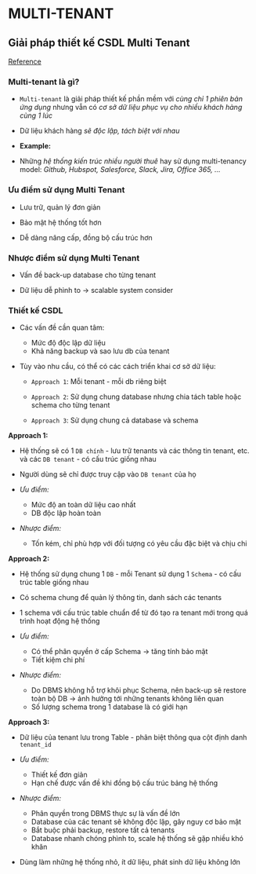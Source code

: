 # MULTI-TENANT

## Giải pháp thiết kế CSDL Multi Tenant

[Reference](https://rabiloo.com/vi/blog/giai-phap-thiet-ke-co-so-du-lieu-multi-tenant)

### Multi-tenant là gì?

- `Multi-tenant` là giải pháp thiết kế phần mềm với _cùng chỉ 1 phiên bản ứng dụng_ nhưng vẫn có _cơ sở dữ liệu phục vụ cho nhiều khách hàng cùng 1 lúc_

- Dữ liệu khách hàng _sẽ độc lập, tách biệt với nhau_

- **Example:**

- Những _hệ thống kiến trúc nhiều người thuê_ hay sử dụng multi-tenancy model: _Github, Hubspot, Salesforce, Slack, Jira, Office 365, ..._

### Ưu điểm sử dụng Multi Tenant

- Lưu trữ, quản lý đơn giản

- Bảo mật hệ thống tốt hơn

- Dễ dàng nâng cấp, đồng bộ cấu trúc hơn

### Nhược điểm sử dụng Multi Tenant

- Vấn đề back-up database cho từng tenant

- Dữ liệu dễ phình to -> scalable system consider

### Thiết kế CSDL

- Các vấn đề cần quan tâm:

  - Mức độ độc lập dữ liệu
  - Khả năng backup và sao lưu db của tenant

- Tùy vào nhu cầu, có thể có các cách triển khai cơ sở dữ liệu:

  - `Approach 1`: Mỗi tenant - mỗi db riêng biệt

  - `Approach 2`: Sử dụng chung database nhưng chia tách table hoặc schema cho từng tenant

  - `Approach 3`: Sử dụng chung cả database và schema

**Approach 1:**

- Hệ thống sẽ có 1 `DB chính` - lưu trữ tenants và các thông tin tenant, etc. và các `DB tenant` - có cấu trúc giống nhau

- Người dùng sẽ chỉ được truy cập vào `DB tenant` của họ

- _Ưu điểm:_

  - Mức độ an toàn dữ liệu cao nhất
  - DB độc lập hoàn toàn

- _Nhược điểm:_

  - Tốn kém, chỉ phù hợp với đối tượng có yêu cầu đặc biệt và chịu chi

**Approach 2:**

- Hệ thống sử dụng chung 1 `DB` - mỗi Tenant sử dụng 1 `Schema` - có cấu trúc table giống nhau

- Có schema chung để quản lý thông tin, danh sách các tenants

- 1 schema với cấu trúc table chuẩn để từ đó tạo ra tenant mới trong quá trình hoạt động hệ thống

- _Ưu điểm:_

  - Có thể phân quyền ở cấp Schema -> tăng tính bảo mật
  - Tiết kiệm chi phí

- _Nhược điểm:_

  - Do DBMS không hỗ trợ khôi phục Schema, nên back-up sẽ restore toàn bộ DB -> ảnh hưởng tới những tenants không liên quan
  - Số lượng schema trong 1 database là có giới hạn

**Approach 3:**

- Dữ liệu của tenant lưu trong Table - phân biệt thông qua cột định danh `tenant_id`

- _Ưu điểm:_

  - Thiết kế đơn giản
  - Hạn chế được vấn đề khi đồng bộ cấu trúc bảng hệ thống

- _Nhược điểm:_

  - Phân quyền trong DBMS thực sự là vấn đề lớn
  - Database của các tenant sẽ không độc lập, gây nguy cơ bảo mật
  - Bắt buộc phải backup, restore tất cả tenants
  - Database nhanh chóng phình to, scale hệ thống sẽ gặp nhiều khó khăn

- Dùng làm những hệ thống nhỏ, ít dữ liệu, phát sinh dữ liệu không lớn
